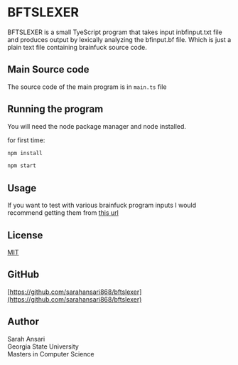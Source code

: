 # BFTSLEXER

BFTSLEXER is a small TyeScript program that takes input inbfinput.txt file and produces output by lexically analyzing the bfinput.bf file. Which is just a plain text file containing brainfuck source code.

## Main Source code
The source code of the main program is in ```main.ts``` file

## Running the program

You will need the node package manager and node installed.

for first time:
```bash
npm install
```

```bash
npm start
```

## Usage
If you want to test with various brainfuck program inputs I would recommend getting them from [this url](http://esoteric.sange.fi/brainfuck/)


## License
[MIT](https://choosealicense.com/licenses/mit/)

## GitHub
[https://github.com/sarahansari868/bftslexer](https://github.com/sarahansari868/bftslexer)

## Author
Sarah Ansari\
Georgia State University\
Masters in Computer Science